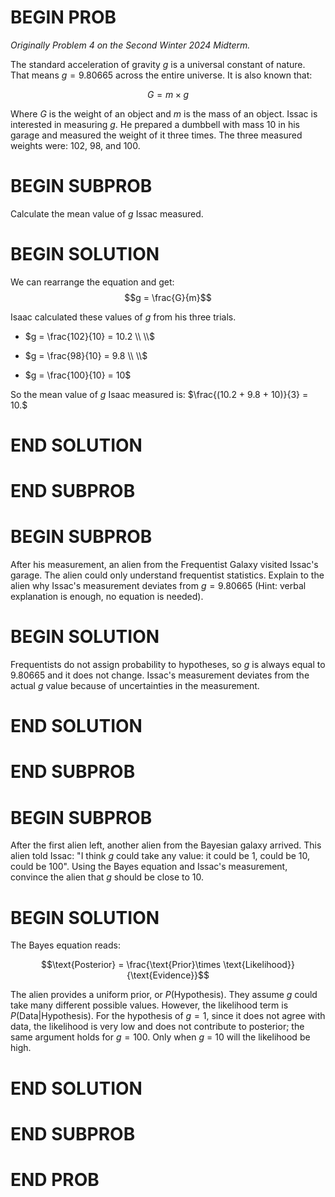 
# BEGIN PROB

<i>Originally Problem 4 on the Second Winter 2024 Midterm.</i>

The standard acceleration of gravity $g$ is a universal constant of nature. That means $g=9.80665$ across the entire universe. It is also known that:

$$G = m \times g$$

Where $G$ is the weight of an object and $m$ is the mass of an object. Issac is interested in measuring $g$. He prepared a dumbbell with mass $10$ in his garage and measured the weight of it three times. The three measured weights were: $102$, $98$, and $100$.

# BEGIN SUBPROB

Calculate the mean value of $g$ Issac measured.

# BEGIN SOLUTION

We can rearrange the equation and get: $$g = \frac{G}{m}$$

Isaac calculated these values of $g$ from his three trials.

- $g = \frac{102}{10} = 10.2 \\ \\$

- $g = \frac{98}{10} = 9.8 \\ \\$

- $g = \frac{100}{10} = 10$

So the mean value of $g$ Isaac measured is:
$\frac{(10.2 + 9.8 + 10)}{3} = 10.$

# END SOLUTION

# END SUBPROB

# BEGIN SUBPROB
After his measurement, an alien from the Frequentist Galaxy visited Issac's garage. The alien could only understand frequentist statistics. Explain to the alien why Issac's measurement deviates from $g=9.80665$ (Hint: verbal explanation is enough, no equation is needed).

# BEGIN SOLUTION

Frequentists do not assign probability to hypotheses, so $g$ is always equal to $9.80665$ and it does not change. Issac's measurement deviates from the actual $g$ value because of uncertainties in the measurement.

# END SOLUTION

# END SUBPROB

# BEGIN SUBPROB

After the first alien left, another alien from the Bayesian galaxy arrived. This alien told Issac: "I think $g$ could take any value: it could be 1, could be 10, could be 100". Using the Bayes equation and Issac's measurement, convince the alien that $g$ should be close to 10.

# BEGIN SOLUTION
The Bayes equation reads:

$$\text{Posterior} = \frac{\text{Prior}\times \text{Likelihood}}{\text{Evidence}}$$

The alien provides a uniform prior, or $P(\text{Hypothesis})$. They assume $g$ could take many different possible values. However, the likelihood term is $P(\text{Data|Hypothesis})$. For the hypothesis of $g = 1$, since it does not agree with data, the likelihood is very low and does not contribute to posterior; the same argument holds for $g = 100$. Only when $g$ = $10$ will the likelihood be high.
# END SOLUTION

# END SUBPROB

<!-- BONUS PROBLEM BELOW -->

<!-- # BEGIN SUBPROB
Which explanation do you prefer? (Note: both answers are correct, enjoy your one free point).

( ) Frequentist
( ) Bayesian

# BEGIN SOLUTION
    Both are correct.
# END SOLUTION

# END SUBPROB -->

# END PROB

